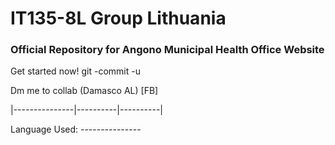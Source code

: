 # IT135-8L Group Lithuania #
### Official Repository for Angono Municipal Health Office Website ###

Get started now! git -commit -u

Dm me to collab (Damasco AL) [FB]

|---------------|----------|----------|

Language Used: ---------------

